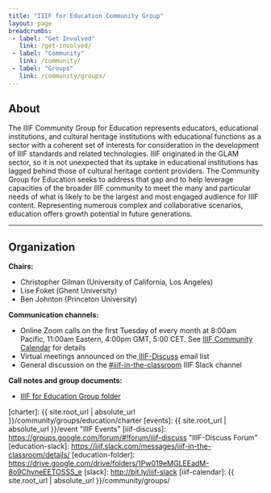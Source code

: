 ```yaml
---
title: "IIIF for Education Community Group"
layout: page
breadcrumbs:
 - label: "Get Involved"
   link: /get-involved/
 - label: "Community"
   link: /community/
 - label: "Groups"
   link: /community/groups/
---
```


## About

The IIIF Community Group for Education represents educators, educational institutions, and cultural heritage institutions with educational functions as a sector with a coherent set of interests for consideration in the development of IIIF standards and related technologies. IIIF originated in the GLAM sector, so it is not unexpected that its uptake in educational institutions has lagged behind those of cultural heritage content providers. The Community Group for Education seeks to address that gap and to help leverage capacities of the broader IIIF community to meet the many and particular needs of what is likely to be the largest and most engaged audience for IIIF content. Representing numerous complex and collaborative scenarios, education offers growth potential in future generations. 

---

## Organization

**Chairs:**

  * Christopher Gilman (University of California, Los Angeles)
  * Lise Foket (Ghent University)
  * Ben Johnton (Princeton University)

**Communication channels:**

* Online Zoom calls on the first Tuesday of every month at 8:00am Pacific, 11:00am Eastern, 4:00pm GMT, 5:00 CET. See [IIIF Community Calendar](https://iiif.io/community/groups/) for details
* Virtual meetings announced on the[ IIIF-Discuss](https://groups.google.com/forum/#!forum/iiif-discuss) email list
* General discussion on the [#iiif-in-the-classroom](http://bit.ly/iiif-slack) IIIF Slack channel


**Call notes and group documents:**

  * [IIIF for Education Group folder](https://drive.google.com/drive/folders/1wrAIIi9EZmfZ2FumKY4q2r8tuCMMlBZ_)



[charter]: {{ site.root_url | absolute_url }}/community/groups/education/charter
[events]: {{ site.root_url | absolute_url }}/event "IIIF Events"
[iiif-discuss]: https://groups.google.com/forum/#!forum/iiif-discuss "IIIF-Discuss Forum"
[education-slack]: https://iiif.slack.com/messages/iiif-in-the-classroom/details/
[education-folder]: https://drive.google.com/drive/folders/1Pw019eMGLEEadM-8o9ChvneEETOSSS_e
[slack]: http://bit.ly/iiif-slack
[iiif-calendar]: {{ site.root_url | absolute_url }}/community/groups/
